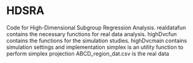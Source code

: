 # HDSRA
Code for High-Dimensional Subgroup Regression Analysis.
realdatafun contains the necessary functions for real data analysis. highDvcfun contains the functions for the simulation studies.
highDvcmain contains simulation settings and implementation
simplex is an utility function to perform simplex projection
ABCD_region_dat.csv is the real data
